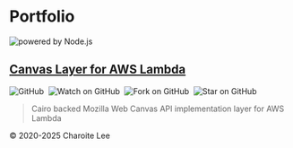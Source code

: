 # Portfolio

![powered by Node.js](https://nodejs.org/static/logos/nodejsDark.svg)

## [Canvas Layer for AWS Lambda](https://charoitel.github.io/lambda-layer-canvas-nodejs/)

![GitHub](https://img.shields.io/github/license/charoitel/lambda-layer-canvas-nodejs)&nbsp;&nbsp;![Watch on GitHub](https://img.shields.io/github/watchers/charoitel/lambda-node-canvas.svg?style=social)&nbsp;&nbsp;![Fork on GitHub](https://img.shields.io/github/forks/charoitel/lambda-node-canvas.svg?style=social)&nbsp;&nbsp;![Star on GitHub](https://img.shields.io/github/stars/charoitel/lambda-node-canvas.svg?style=social)

> Cairo backed Mozilla Web Canvas API implementation layer for AWS Lambda

© 2020-2025 Charoite Lee
